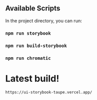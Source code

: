 ## Available Scripts

In the project directory, you can run:

### `npm run storybook`

### `npm run build-storybook`

### `npm run chromatic`


# Latest build!
`https://ui-storybook-taupe.vercel.app/`